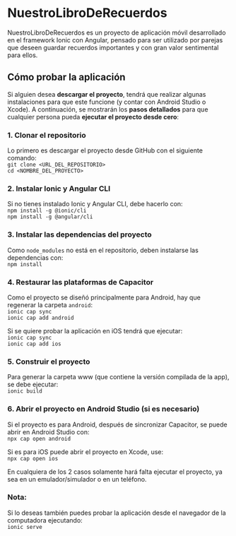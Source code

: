 <h1>NuestroLibroDeRecuerdos</h1>
NuestroLibroDeRecuerdos es un proyecto de aplicación móvil desarrollado en el framework Ionic con Angular, pensado para ser utilizado por parejas que deseen guardar recuerdos importantes y con gran valor sentimental para ellos.

## Cómo probar la aplicación

Si alguien desea **descargar el proyecto**, tendrá que realizar algunas instalaciones para que este funcione (y contar con Android Studio o Xcode). A continuación, se mostrarán los **pasos detallados** para que cualquier persona pueda **ejecutar el proyecto desde cero**:

### 1. Clonar el repositorio
Lo primero es descargar el proyecto desde GitHub con el siguiente comando: \
`git clone <URL_DEL_REPOSITORIO>`  \
`cd <NOMBRE_DEL_PROYECTO>`

### 2. Instalar Ionic y Angular CLI
Si no tienes instalado Ionic y Angular CLI, debe hacerlo con: \
`npm install -g @ionic/cli` \
`npm install -g @angular/cli`

### 3. Instalar las dependencias del proyecto
Como `node_modules` no está en el repositorio, deben instalarse las dependencias con: \
`npm install`

### 4. Restaurar las plataformas de Capacitor
Como el proyecto se diseñó principalmente para Android, hay que regenerar la carpeta `android`: \
`ionic cap sync` \
`ionic cap add android`

Si se quiere probar la aplicación en iOS tendrá que ejecutar: \
`ionic cap sync` \
`ionic cap add ios`

### 5. Construir el proyecto
Para generar la carpeta www (que contiene la versión compilada de la app), se debe ejecutar: \
`ionic build`

### 6. Abrir el proyecto en Android Studio (si es necesario)
Si el proyecto es para Android, después de sincronizar Capacitor, se puede abrir en Android Studio con: \
`npx cap open android`

Si es para iOS puede abrir el proyecto en Xcode, use: \
`npx cap open ios`

En cualquiera de los 2 casos solamente hará falta ejecutar el proyecto, ya sea en un emulador/simulador o en un teléfono.

### Nota: 
Si lo deseas también puedes probar la aplicación desde el navegador de la computadora ejecutando: \
`ionic serve`
